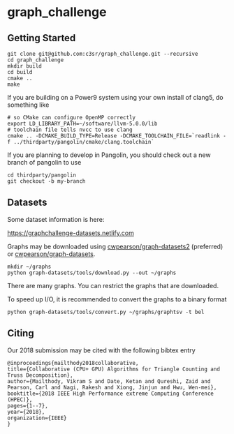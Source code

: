 # graph_challenge

## Getting Started

```
git clone git@github.com:c3sr/graph_challenge.git --recursive
cd graph_challenge
mkdir build
cd build
cmake ..
make
```

If you are building on a Power9 system using your own install of clang5, do something like

```
# so CMake can configure OpenMP correctly
export LD_LIBRARY_PATH=~/software/llvm-5.0.0/lib
# toolchain file tells nvcc to use clang
cmake .. -DCMAKE_BUILD_TYPE=Release -DCMAKE_TOOLCHAIN_FILE=`readlink -f ../thirdparty/pangolin/cmake/clang.toolchain`
```

If you are planning to develop in Pangolin, you should check out a new branch of pangolin to use

```
cd thirdparty/pangolin
git checkout -b my-branch
```

## Datasets

Some dataset information is here:

https://graphchallenge-datasets.netlify.com

Graphs may be downloaded using [cwpearson/graph-datasets2](https://github.com/cwpearson/graph-datasets) (preferred) or [cwpearson/graph-datasets](https://github.com/cwpearson/graph-datasets).

```
mkdir ~/graphs
python graph-datasets/tools/download.py --out ~/graphs
```

There are many graphs. You can restrict the graphs that are downloaded.

To speed up I/O, it is recommended to convert the graphs to a binary format

```
python graph-datasets/tools/convert.py ~/graphs/graphtsv -t bel
```

## Citing

Our 2018 submission may be cited with the following bibtex entry

    @inproceedings{mailthody2018collaborative,
    title={Collaborative (CPU+ GPU) Algorithms for Triangle Counting and Truss Decomposition},
    author={Mailthody, Vikram S and Date, Ketan and Qureshi, Zaid and Pearson, Carl and Nagi, Rakesh and Xiong, Jinjun and Hwu, Wen-mei},
    booktitle={2018 IEEE High Performance extreme Computing Conference (HPEC)},
    pages={1--7},
    year={2018},
    organization={IEEE}
    }
